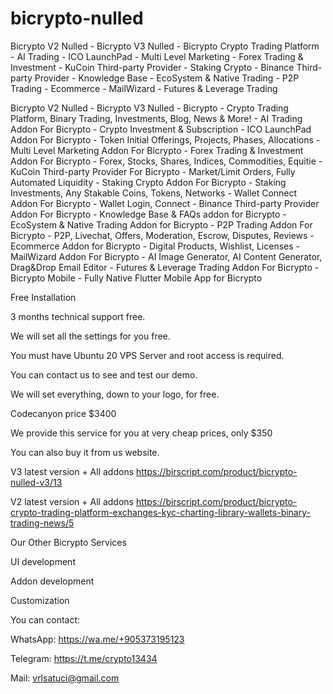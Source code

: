 # bicrypto-nulled
Bicrypto V2 Nulled - Bicrypto V3 Nulled - Bicrypto Crypto Trading Platform - AI Trading - ICO LaunchPad - Multi Level Marketing - Forex Trading &amp; Investment - KuCoin Third-party Provider - Staking Crypto -  Binance Third-party Provider - Knowledge Base - EcoSystem &amp; Native Trading - P2P Trading - Ecommerce - MailWizard - Futures &amp; Leverage Trading


Bicrypto V2 Nulled - Bicrypto V3 Nulled - Bicrypto - Crypto Trading Platform, Binary Trading, Investments, Blog, News & More! - AI Trading Addon For Bicrypto - Crypto Investment & Subscription - ICO LaunchPad Addon For Bicrypto - Token Initial Offerings, Projects, Phases, Allocations - Multi Level Marketing Addon For Bicrypto - Forex Trading & Investment Addon For Bicrypto - Forex, Stocks, Shares, Indices, Commodities, Equitie - KuCoin Third-party Provider For Bicrypto - Market/Limit Orders, Fully Automated Liquidity - Staking Crypto Addon For Bicrypto - Staking Investments, Any Stakable Coins, Tokens, Networks - Wallet Connect Addon For Bicrypto - Wallet Login, Connect -  Binance Third-party Provider Addon For Bicrypto - Knowledge Base & FAQs addon for Bicrypto - EcoSystem & Native Trading Addon for Bicrypto - P2P Trading Addon For Bicrypto - P2P, Livechat, Offers, Moderation, Escrow, Disputes, Reviews - Ecommerce Addon for Bicrypto - Digital Products, Wishlist, Licenses - MailWizard Addon For Bicrypto - AI Image Generator, AI Content Generator, Drag&Drop Email Editor - Futures & Leverage Trading Addon For Bicrypto - Bicrypto Mobile - Fully Native Flutter Mobile App for Bicrypto


Free Installation

3 months technical support free.

We will set all the settings for you free.

You must have Ubuntu 20 VPS Server and root access is required.

You can contact us to see and test our demo.

We will set everything, down to your logo, for free.

Codecanyon price $3400

We provide this service for you at very cheap prices, only $350

You can also buy it from us website.


V3 latest version + All addons
https://birscript.com/product/bicrypto-nulled-v3/13

V2 latest version + All addons
https://birscript.com/product/bicrypto-crypto-trading-platform-exchanges-kyc-charting-library-wallets-binary-trading-news/5

Our Other Bicrypto Services

UI development

Addon development

Customization


You can contact:

WhatsApp: https://wa.me/+905373195123

Telegram: https://t.me/crypto13434

Mail: vrlsatuci@gmail.com
